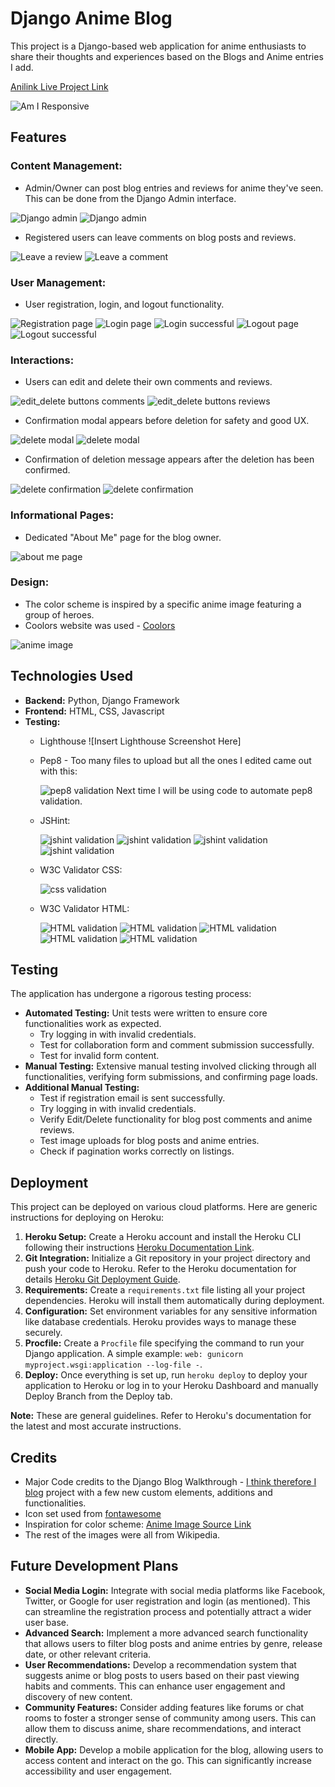 # Django Anime Blog

This project is a Django-based web application for anime enthusiasts to share their thoughts and experiences based on the Blogs and Anime entries I add.

[Anilink Live Project Link](https://django-anime-blog-220e5f361309.herokuapp.com/)

![Am I Responsive](static/images/am_i_responsive.PNG)

## Features

### Content Management:
- Admin/Owner can post blog entries and reviews for anime they've seen. This can be done from the Django Admin interface.

![Django admin](static/images/django_admin_1.PNG)
![Django admin](static/images/django_admin_2.PNG)
- Registered users can leave comments on blog posts and reviews.

![Leave a review](static/images/leave_a_review.PNG)
![Leave a comment](static/images/leave_a_comment.PNG)

### User Management:
- User registration, login, and logout functionality.

![Registration page](static/images/register_page.PNG)
![Login page](static/images/login_page.PNG)
![Login successful](static/images/login_successful.PNG)
![Logout page](static/images/logout_attempt.PNG)
![Logout successful](static/images/logout_successful.PNG)

### Interactions:
- Users can edit and delete their own comments and reviews.

![edit_delete buttons comments](static/images/edit_delete_buttons_comments.PNG)
![edit_delete buttons reviews](static/images/edit_delete_buttons_reviews.PNG)

- Confirmation modal appears before deletion for safety and good UX.

![delete modal](static/images/delete_triggers_modal2.PNG) 
![delete modal](static/images/delete_triggers_modal.PNG)

- Confirmation of deletion message appears after the deletion has been confirmed.

![delete confirmation](static/images/delete_confirmation_msg.PNG)
![delete confirmation](static/images/delete_confirmation_msg2.PNG)

### Informational Pages:
- Dedicated "About Me" page for the blog owner.

![about me page](static/images/about_me_page.PNG)

### Design:
- The color scheme is inspired by a specific anime image featuring a group of heroes.
- Coolors website was used - [Coolors](https://coolors.co/f2c71e-ed071f-3638b4-35356f-34312a-075146-35ac9a)

![anime image](static/images/anime_default.jpg)

## Technologies Used

- **Backend:** Python, Django Framework
- **Frontend:** HTML, CSS, Javascript
- **Testing:** 
  - Lighthouse ![Insert Lighthouse Screenshot Here]



  - Pep8 - Too many files to upload but all the ones I edited came out with this:

    ![pep8 validation](static/images/python_validation_screenshot.PNG)
    Next time I will be using code to automate pep8 validation.

  - JSHint:

    ![jshint validation](static/images/jshint_validation.PNG) 
    ![jshint validation](static/images/jshint_validation2.PNG) 
    ![jshint validation](static/images/jshint_validation3.PNG) 
    ![jshint validation](static/images/jshint_validation4.PNG)

  - W3C Validator CSS:

    ![css validation](static/images/css_validation.PNG)

  - W3C Validator HTML:

    ![HTML validation](static/images/about_html_validation.PNG) 
    ![HTML validation](static/images/anime_detail_html_validation.PNG) 
    ![HTML validation](static/images/index_html_validation.PNG) 
    ![HTML validation](static/images/review_html_validation.PNG) 
    ![HTML validation](static/images/post_detail_html_validation.PNG)

## Testing

The application has undergone a rigorous testing process:

- **Automated Testing:** Unit tests were written to ensure core functionalities work as expected.
  - Try logging in with invalid credentials.
  - Test for collaboration form and comment submission successfully.
  - Test for invalid form content.
- **Manual Testing:** Extensive manual testing involved clicking through all functionalities, verifying form submissions, and confirming page loads.
- **Additional Manual Testing:**
  - Test if registration email is sent successfully.
  - Try logging in with invalid credentials.
  - Verify Edit/Delete functionality for blog post comments and anime reviews.
  - Test image uploads for blog posts and anime entries.
  - Check if pagination works correctly on listings.

## Deployment

This project can be deployed on various cloud platforms. Here are generic instructions for deploying on Heroku:

1. **Heroku Setup:** Create a Heroku account and install the Heroku CLI following their instructions [Heroku Documentation Link](https://devcenter.heroku.com/).
2. **Git Integration:** Initialize a Git repository in your project directory and push your code to Heroku. Refer to the Heroku documentation for details [Heroku Git Deployment Guide](https://devcenter.heroku.com/articles/deploying-python).
3. **Requirements:** Create a `requirements.txt` file listing all your project dependencies. Heroku will install them automatically during deployment.
4. **Configuration:** Set environment variables for any sensitive information like database credentials. Heroku provides ways to manage these securely.
5. **Procfile:** Create a `Procfile` file specifying the command to run your Django application. A simple example: `web: gunicorn myproject.wsgi:application --log-file -`.
6. **Deploy:** Once everything is set up, run `heroku deploy` to deploy your application to Heroku or log in to your Heroku Dashboard and manually Deploy Branch from the Deploy tab.

**Note:** These are general guidelines. Refer to Heroku's documentation for the latest and most accurate instructions.

## Credits

- Major Code credits to the Django Blog Walkthrough - [I think therefore I blog](https://learn.codeinstitute.net/courses/course-v1:CodeInstitute+FSD101_WTS+2023_Q3/courseware/31f4d0db719b4ae38601295fa2151b5c/376093d8bf5a4b2abd2e47bdf47b82bf/) project with a few new custom elements, additions and functionalities.
- Icon set used from [fontawesome](https://fontawesome.com/icons)
- Inspiration for color scheme: [Anime Image Source Link](https://static.wikia.nocookie.net/58fcc31c-3722-4c09-8a0b-2a3662e2c58a/scale-to-width-down/800)
- The rest of the images were all from Wikipedia.

## Future Development Plans

- **Social Media Login:** Integrate with social media platforms like Facebook, Twitter, or Google for user registration and login (as mentioned). This can streamline the registration process and potentially attract a wider user base.
- **Advanced Search:** Implement a more advanced search functionality that allows users to filter blog posts and anime entries by genre, release date, or other relevant criteria.
- **User Recommendations:** Develop a recommendation system that suggests anime or blog posts to users based on their past viewing habits and comments. This can enhance user engagement and discovery of new content.
- **Community Features:** Consider adding features like forums or chat rooms to foster a stronger sense of community among users. This can allow them to discuss anime, share recommendations, and interact directly.
- **Mobile App:** Develop a mobile application for the blog, allowing users to access content and interact on the go. This can significantly increase accessibility and user engagement.
